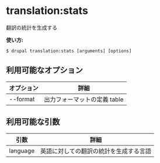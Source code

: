 # translation:stats
翻訳の統計を生成する

**使い方:**
```
$ drupal translation:stats [arguments] [options]
```

## 利用可能なオプション
オプション | 詳細
-------|-------------
--format | 出力フォーマットの定義 table|markdown

## 利用可能な引数
引数 | 詳細
---------|-------------
language | 英語に対しての翻訳の統計を生成する言語
